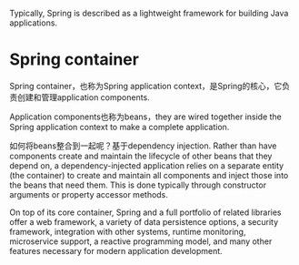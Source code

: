 Typically, Spring is described as a lightweight framework for building Java applications.

# Spring container
Spring container，也称为Spring application context，是Spring的核心，它负责创建和管理application components.

Application components也称为beans，they are wired together inside the Spring application context to make a complete application.

如何将beans整合到一起呢？基于dependency injection. Rather than have components create and maintain the lifecycle of other beans that they depend on, a dependency-injected application relies on a separate entity (the container) to create and maintain all components and inject those into the beans that need them. This is done typically through constructor arguments or property accessor methods.

On top of its core container, Spring and a full portfolio of related libraries offer a web framework, a variety of data persistence options, a security framework, integration with other systems, runtime monitoring, microservice support, a reactive programming model, and many other features necessary for modern application development.